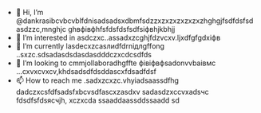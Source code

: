 - 👋 Hi, I’m @dankrasibcvbcvblfdnisadsadsxdbmfsdzzxzxzxzxzxzxzhghgjfsdfdsfsdasdzzc,mnghjc ghвфівфhfsfdsfdsfsdfsіфвhjkbhjj
- 👀 I’m interested in asdczxc..assadxzcghjfdzvcxv.ljxdfgfgdxіфв
- 🌱 I’m currently lasdecxzcasлиdfdrniдлgffоng ..sxzc.sdsadasdsdasdasdddczxcdcsdfds
- 💞️ I’m looking to cmmjollaboradhgffte фівіфвфsadonvvbаівмс ...cxvxcvxcv,khdsadsdfdsddascxfdsadfdsf
- 📫 How to reach me .sadxzcxzc.vhyiadsaassdfhg
dadczxcsfdfsadsfxbcvsdfascxzasdxv
sadasdzxccvxadsчс
fdsdfsfdsясчjh,
xczxcda
ssaaddaassddssaadd
sd
